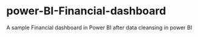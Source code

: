 # power-BI-Financial-dashboard
A sample Financial dashboard in Power BI after data cleansing in power BI

